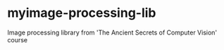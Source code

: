 # myimage-processing-lib
Image processing library from 'The Ancient Secrets of Computer Vision' course
